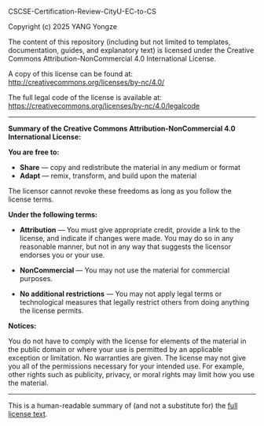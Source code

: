 CSCSE-Certification-Review-CityU-EC-to-CS

Copyright (c) 2025 YANG Yongze

The content of this repository (including but not limited to templates, documentation, guides, and explanatory text) is licensed under the Creative Commons Attribution-NonCommercial 4.0 International License.

A copy of this license can be found at:
http://creativecommons.org/licenses/by-nc/4.0/

The full legal code of the license is available at:
https://creativecommons.org/licenses/by-nc/4.0/legalcode

---

**Summary of the Creative Commons Attribution-NonCommercial 4.0 International License:**

**You are free to:**

*   **Share** — copy and redistribute the material in any medium or format
*   **Adapt** — remix, transform, and build upon the material

The licensor cannot revoke these freedoms as long as you follow the license terms.

**Under the following terms:**

*   **Attribution** — You must give appropriate credit, provide a link to the license, and indicate if changes were made. You may do so in any reasonable manner, but not in any way that suggests the licensor endorses you or your use.

*   **NonCommercial** — You may not use the material for commercial purposes.

*   **No additional restrictions** — You may not apply legal terms or technological measures that legally restrict others from doing anything the license permits.

**Notices:**

You do not have to comply with the license for elements of the material in the public domain or where your use is permitted by an applicable exception or limitation.
No warranties are given. The license may not give you all of the permissions necessary for your intended use. For example, other rights such as publicity, privacy, or moral rights may limit how you use the material.

---

This is a human-readable summary of (and not a substitute for) the [full license text](https://creativecommons.org/licenses/by-nc/4.0/legalcode).
